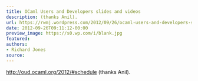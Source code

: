 ```yaml
---
title: OCaml Users and Developers slides and videos
description: (thanks Anil).
url: https://rwmj.wordpress.com/2012/09/26/ocaml-users-and-developers-slides-and-videos/
date: 2012-09-26T09:11:12-00:00
preview_image: https://s0.wp.com/i/blank.jpg
featured:
authors:
- Richard Jones
source:
---
```


<p><a href="http://oud.ocaml.org/2012/#schedule">http://oud.ocaml.org/2012/#schedule</a> (thanks Anil).</p>

